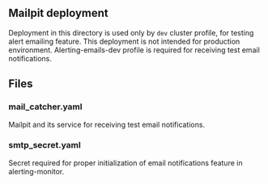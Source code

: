 ## Mailpit deployment 
Deployment in this directory is used only by `dev` cluster profile, for testing alert emailing feature.
This deployment is not intended for production environment.
Alerting-emails-dev profile is required for receiving test email notifications.
## Files
### mail_catcher.yaml
Mailpit and its service for receiving test email notifications.
### smtp_secret.yaml
Secret required for proper initialization of email notifications feature in alerting-monitor.